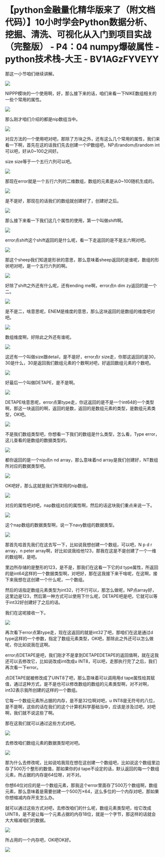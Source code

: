 # 【python金融量化精华版来了（附文档代码）】10小时学会Python数据分析、挖掘、清洗、可视化从入门到项目实战（完整版） - P4：04 numpy爆破属性 - python技术栈-大王 - BV1AGzFYVEYY

那这一小节咱们继续讲解。

![](img/1dcd53f072439c8d5b2bd1bf30706f10_1.png)

NIPPP模块的一个使用啊，好，那么接下来的话，咱们来看一下NIKE数组相关的一些个常用的属性。

![](img/1dcd53f072439c8d5b2bd1bf30706f10_3.png)

那么刚才咱们介绍的都是nip数组当中。

![](img/1dcd53f072439c8d5b2bd1bf30706f10_5.png)

对应方法的一个使用吧对吧，那除了方块之外，还有这么几个常用的属性，我们来看一下啊，首先在这的话我们先去创建一个IP数组吧，NP点random点random int可以吧，好从0~100之间好。

size size等于一个五行六列可以吧。

![](img/1dcd53f072439c8d5b2bd1bf30706f10_7.png)

那现在error就是一个五行六列的二维数组，数组的元素是从0~100随机生成的。

![](img/1dcd53f072439c8d5b2bd1bf30706f10_9.png)

是不是好，那现在的话我们的数组就创建好了，创建好之后。

![](img/1dcd53f072439c8d5b2bd1bf30706f10_11.png)

那么接下来看一下我们这几个属性的使用，第一个叫做shift啊。

![](img/1dcd53f072439c8d5b2bd1bf30706f10_13.png)

error点shift这个shift返回的是什么呢，看一下走返回的是不是五六啊对吧。

![](img/1dcd53f072439c8d5b2bd1bf30706f10_15.png)

那这个sheep我们知道是形状的意思，那么意味着sheep返回的是谁呢，数组的形状吧对吧，是一个五行六列的啊。



![](img/1dcd53f072439c8d5b2bd1bf30706f10_17.png)

好除了shift之外还有什么呢，还有ending me啊，error点n dim zy返回的是一个二。



![](img/1dcd53f072439c8d5b2bd1bf30706f10_19.png)

是不是二，啥意思呢，ENEM是维度的意思，那么这块返回的是数组的维度吧对吧。

![](img/1dcd53f072439c8d5b2bd1bf30706f10_21.png)

数组维度啊，好除此之外还有谁呢。

![](img/1dcd53f072439c8d5b2bd1bf30706f10_23.png)

这还有一个叫做size跟detail，是不是好，error点r size走，你那这返回的是30，30是什么，30是返回我们数组元素的个数啊对吧，好返回数组元素的个数吧。



![](img/1dcd53f072439c8d5b2bd1bf30706f10_25.png)

好最后一个叫做DETAPE，是不是啊。

![](img/1dcd53f072439c8d5b2bd1bf30706f10_27.png)

DETAPE啥意思呢，error点第type走，你这返回的是不是一个int64的一个类型啊，那这一块返回的啊，返回的是数，返回的是数组元素的类型，是数组元素类型，OK吧。



![](img/1dcd53f072439c8d5b2bd1bf30706f10_29.png)

不是我们数组类型吧，你想看一下我们的数组是什么类型，怎么看，Type error，这儿查看的是数组的数据类型的。



![](img/1dcd53f072439c8d5b2bd1bf30706f10_31.png)

都你返回的是一个nip点n nd array，那么意味着nd array是我们创建好，NT数组所对应的数据类型吧。



![](img/1dcd53f072439c8d5b2bd1bf30706f10_33.png)

OK吧好，那么这就是我们所常用的nip数组。

![](img/1dcd53f072439c8d5b2bd1bf30706f10_35.png)

对应的属性吧对吧，nap数组对应的属性啊，然后的话这块我们重点来说一下。

![](img/1dcd53f072439c8d5b2bd1bf30706f10_37.png)

这个nap数组的数据类型啊，说一下navy数组的数据类型。

![](img/1dcd53f072439c8d5b2bd1bf30706f10_39.png)

那首先哈首先我们在这去写一下，比如说我想创建一个数组，可以吧，N p d r array，n peter array啊，好比如说我给他123，那我在这是不是创建了一个一维的数组啊，是吧。

里边所存储的是整形的123，是不是，那我们在这看一下它的d type属性，所返回的是int64这样的一个数据类型啊，对吧好，那在这我接下来干啥呢，在这啊，接下来我想在这创建一个什么呢，一个数组。

然后的话指定数组元素类型为int32，行不行可以，那怎么做呢，NP点array好，这里边是123，然后第一种方式可以使用下什么呢，DETAPE吧是吧，它就可以等于int32好创建好了之后的话。

我们在这呢接收一下。

![](img/1dcd53f072439c8d5b2bd1bf30706f10_41.png)

再次看下error点第type走，现在这返回的就是int32了吧，那咱们在这是通过d type这样的一个参数，指定了数组元素类型，OK吧，那除此之外还可以怎么做呢，你比如说我在这啊。

error点DETAPE是吧，我们刚才不是拿到DETAPEDETAPE的返回值啊，就在这我还可以去修改它，比如说改成int改成u INT8，可以吧，走那执行完了之后，我们再次看一下error。

点DETAPE就被修改成了UINT8了吧，那么意味着可以调用用d tape属性给其赋值，通过这种方式，是不是也可以修改数组的数组的元素类型啊，对不对啊，int32表示我所创建的这样的一个数组。

它每一个数组元素所占据的内存，是不是32位啊对吧，u INT8是无符号的八位，是不是啊，这些的话在我们的这个计算机科学基础当中，应该是涉及过吧，对吧啊，我们就不说这些了啊。

那在这我们就可以通过这些方式对吧。

![](img/1dcd53f072439c8d5b2bd1bf30706f10_43.png)

去修改咱们数组元素的数据类型吧对吧。

![](img/1dcd53f072439c8d5b2bd1bf30706f10_45.png)

那为什么去修改呢，比如说哈我现在想在这创建一个数组吧，比如说这个数组里边存了500万个整形的数值，那如果你的d tape不设定的话，默认返回的每一个数组元素，所占据的内存是64位呀，对不对。

你想64位对应的是一个数组元素，那我这个error里面存了500万个数组啊，数组元素，那么意味着是需要创建一个500万×64，这么多位的一个内存对吧，那如果你想缩减内存开支怎么办。

就可以通过这些方式对吧，去修改咱们的什么呢，数组元素类型吧，给它改成UINT8，是不是让每一个元素占据的内存18位，就是一个字节，那这样的话就会大大缩减咱们的数据。



![](img/1dcd53f072439c8d5b2bd1bf30706f10_47.png)

所占用的一个内存吧，OK吧OK好。

![](img/1dcd53f072439c8d5b2bd1bf30706f10_49.png)